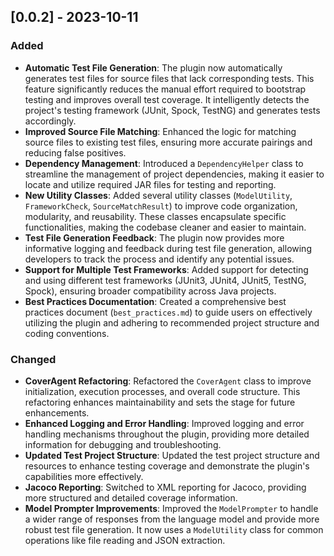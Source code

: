 ## [0.0.2] - 2023-10-11

### Added

- **Automatic Test File Generation**: The plugin now automatically generates test files for source files that lack corresponding tests. This feature significantly reduces the manual effort required to bootstrap testing and improves overall test coverage.  It intelligently detects the project's testing framework (JUnit, Spock, TestNG) and generates tests accordingly.
- **Improved Source File Matching**:  Enhanced the logic for matching source files to existing test files, ensuring more accurate pairings and reducing false positives.
- **Dependency Management**: Introduced a `DependencyHelper` class to streamline the management of project dependencies, making it easier to locate and utilize required JAR files for testing and reporting.
- **New Utility Classes**: Added several utility classes (`ModelUtility`, `FrameworkCheck`, `SourceMatchResult`) to improve code organization, modularity, and reusability.  These classes encapsulate specific functionalities, making the codebase cleaner and easier to maintain.
- **Test File Generation Feedback**: The plugin now provides more informative logging and feedback during test file generation, allowing developers to track the process and identify any potential issues.
- **Support for Multiple Test Frameworks**: Added support for detecting and using different test frameworks (JUnit3, JUnit4, JUnit5, TestNG, Spock), ensuring broader compatibility across Java projects.
- **Best Practices Documentation**: Created a comprehensive best practices document (`best_practices.md`) to guide users on effectively utilizing the plugin and adhering to recommended project structure and coding conventions.

### Changed

- **CoverAgent Refactoring**: Refactored the `CoverAgent` class to improve initialization, execution processes, and overall code structure. This refactoring enhances maintainability and sets the stage for future enhancements.
- **Enhanced Logging and Error Handling**: Improved logging and error handling mechanisms throughout the plugin, providing more detailed information for debugging and troubleshooting.
- **Updated Test Project Structure**: Updated the test project structure and resources to enhance testing coverage and demonstrate the plugin's capabilities more effectively.
- **Jacoco Reporting**: Switched to XML reporting for Jacoco, providing more structured and detailed coverage information.
- **Model Prompter Improvements**:  Improved the `ModelPrompter` to handle a wider range of responses from the language model and provide more robust test file generation.  It now uses a `ModelUtility` class for common operations like file reading and JSON extraction.